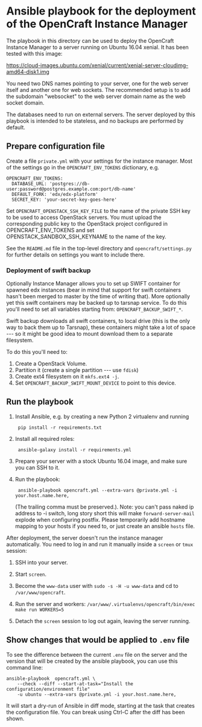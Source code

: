Ansible playbook for the deployment of the OpenCraft Instance Manager
=====================================================================

The playbook in this directory can be used to deploy the OpenCraft Instance Manager to a server
running on Ubuntu 16.04 xenial.  It has been tested with this image:

https://cloud-images.ubuntu.com/xenial/current/xenial-server-cloudimg-amd64-disk1.img

You need two DNS names pointing to your server, one for the web server itself and another one for
web sockets.  The recommended setup is to add the subdomain "websocket" to the web server domain
name as the web socket domain.

The databases need to run on external servers.  The server deployed by this playbook is intended to
be stateless, and no backups are performed by default.

Prepare configuration file
--------------------------

Create a file `private.yml` with your settings for the instance manager.  Most of the settings go in the
`OPENCRAFT_ENV_TOKENS` dictionary, e.g.

    OPENCRAFT_ENV_TOKENS:
      DATABASE_URL: 'postgres://db-user:password@postgres.example.com:port/db-name'
      DEFAULT_FORK: 'edx/edx-platform'
      SECRET_KEY: 'your-secret-key-goes-here'

Set `OPENCRAFT_OPENSTACK_SSH_KEY_FILE` to the name of the private SSH key to be used to access
OpenStack servers.  You must upload the corresponding public key to the OpenStack project
configured in OPENCRAFT_ENV_TOKENS and set OPENSTACK_SANDBOX_SSH_KEYNAME to the name of the key.

See the `README.md` file in the top-level directory and `opencraft/settings.py` for further details
on settings you want to include there.

### Deployment of swift backup
 
Optionally Instance Manager allows you to set up SWIFT container for spawned edx instances (bear in mind that 
support for swift containers hasn't been merged to master by the time of writing that). More optionally yet 
this swift containers may be backed up to tarsnap service.  To do this you'll need to set all variables starting 
from: `OPENCRAFT_BACKUP_SWIFT_*`. 

Swift backup downloads all swift containers, to local drive (this is the only way to back them up to Tarsnap), these 
containers might take a lot of space --- so it might be good idea to mount download them to a separate filesystem. 

To do this you'll need to:
 
1. Create a OpenStack Volume. 
2. Partition it (create a single partition --- use `fdisk`)
3. Create ext4 filesystem on it `mkfs.ext4 -j`.
4. Set `OPENCRAFT_BACKUP_SWIFT_MOUNT_DEVICE` to point to this device. 

Run the playbook
----------------

1. Install Ansible, e.g. by creating a new Python 2 virtualenv and running

        pip install -r requirements.txt

2. Install all required roles:

        ansible-galaxy install -r requirements.yml

3. Prepare your server with a stock Ubuntu 16.04 image, and make sure you can SSH to it.

4. Run the playbook:

        ansible-playbook opencraft.yml --extra-vars @private.yml -i your.host.name.here,

   (The trailing comma must be preserved.). Note: you can't pass naked ip address to -i switch, long 
   story short this will make `forward-server-mail` explode when configuring postfix. Please temporarily
   add hostname mapping to your hosts if you need to, or just create an ansible ``hosts`` file.  

After deployment, the server doesn't run the instance manager automatically.  You need to log in
and run it manually inside a `screen` or `tmux` session:

1. SSH into your server.

2. Start `screen`.

3. Become the `www-data` user with `sudo -s -H -u www-data` and cd to `/var/www/opencraft`.

4. Run the server and workers: `/var/www/.virtualenvs/opencraft/bin/exec make run WORKERS=5`

5. Detach the `screen` session to log out again, leaving the server running.

Show changes that would be applied to `.env` file
-------------------------------------------------

To see the difference between the current `.env` file on the server and the
version that will be created by the ansible playbook, you can use this command
line:

    ansible-playbook  opencraft.yml \
        --check --diff --start-at-task="Install the configuration/environment file"
        -u ubuntu --extra-vars @private.yml -i your.host.name.here,

It will start a dry-run of Ansible in diff mode, starting at the task that
creates the configuration file.  You can break using Ctrl-C after the diff has
been shown.
